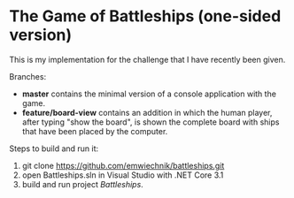 # The Game of Battleships (one-sided version)
This is my implementation for the challenge that I have recently been given.

Branches:
- **master** contains the minimal version of a console application with the game.
- **feature/board-view** contains an addition in which the human player, after typing "show the board", is shown the complete board with ships that have been placed by the computer.

Steps to build and run it:
1. git clone https://github.com/emwiechnik/battleships.git
2. open Battleships.sln in Visual Studio with .NET Core 3.1
3. build and run project *Battleships*.
